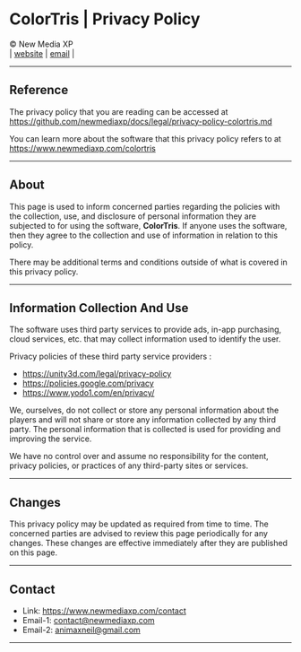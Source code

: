 # ColorTris | Privacy Policy

&copy; New Media XP  
|
[website](https://www.newmediaxp.com)
|
[email](mailto:contact@newmediaxp.com)
|

---

## Reference

The privacy policy that you are reading can be accessed at https://github.com/newmediaxp/docs/legal/privacy-policy-colortris.md

You can learn more about the software that this privacy policy refers to at https://www.newmediaxp.com/colortris

---

## About

This page is used to inform concerned parties regarding the policies with the collection, use, and disclosure of personal information they are subjected to for using the software, **ColorTris**. If anyone uses the software, then they agree to the collection and use of information in relation to this policy.

There may be additional terms and conditions outside of what is covered in this privacy policy.

---

## Information Collection And Use

The software uses third party services to provide ads, in-app purchasing, cloud services, etc. that may collect information used to identify the user.

Privacy policies of these third party service providers :

* https://unity3d.com/legal/privacy-policy
* https://policies.google.com/privacy
* https://www.yodo1.com/en/privacy/

We, ourselves, do not collect or store any personal information about the players and will not share or store any information collected by any third party. The personal information that is collected is used for providing and improving the service.

We have no control over and assume no responsibility for the content, privacy policies, or practices of any third-party sites or services.

---

## Changes

This privacy policy may be updated as required from time to time. The concerned parties are advised to review this page periodically for any changes. These changes are effective immediately after they are published on this page.

---

## Contact

* Link: https://www.newmediaxp.com/contact
* Email-1: contact@newmediaxp.com
* Email-2: animaxneil@gmail.com

---
